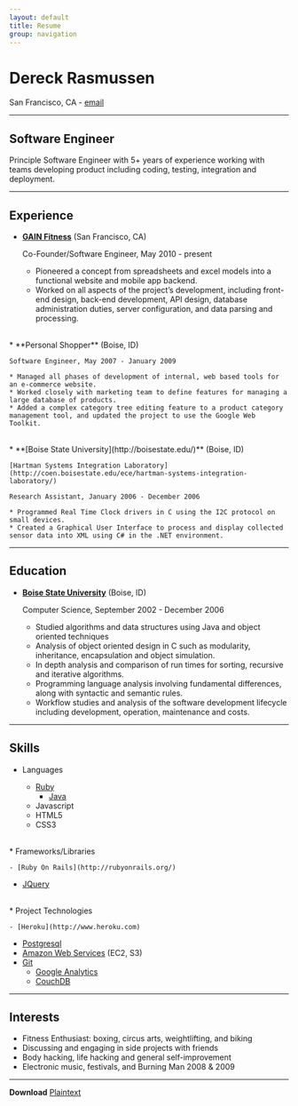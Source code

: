 ```yaml
---
layout: default
title: Resume
group: navigation
---
```


# Dereck Rasmussen
San Francisco, CA - [email](mailto:dereckrx@gmail.com)

---

## Software Engineer

Principle Software Engineer with 5+ years of experience working with teams developing product including coding, testing, integration and deployment.

---

## Experience

* **[GAIN Fitness](http://gainfitness.com)** (San Francisco, CA)
	
	Co-Founder/Software Engineer, May 2010 - present

	* Pioneered a concept from spreadsheets and excel models into a functional website and mobile app backend. 
	* Worked on all aspects of the project’s development, including front-end design, back-end development, API design, database administration duties, server configuration, and data parsing and processing.  
<br/>
* **Personal Shopper**  (Boise, ID)

	Software Engineer, May 2007 - January 2009

	* Managed all phases of development of internal, web based tools for an e-commerce website. 
	* Worked closely with marketing team to define features for managing a large database of products. 
	* Added a complex category tree editing feature to a product category management tool, and updated the project to use the Google Web Toolkit.  
<br/>
* **[Boise State University](http://boisestate.edu/)** (Boise, ID)
	
	[Hartman Systems Integration Laboratory](http://coen.boisestate.edu/ece/hartman-systems-integration-laboratory/)
	
	Research Assistant, January 2006 - December 2006

	* Programmed Real Time Clock drivers in C using the I2C protocol on small devices.
	* Created a Graphical User Interface to process and display collected sensor data into XML using C# in the .NET environment.

---

## Education

* **[Boise State University](http://boisestate.edu)** (Boise, ID)

	Computer Science, September 2002 - December 2006

	* Studied algorithms and data structures using Java and object oriented techniques
	* Analysis of object oriented design in C such as modularity, inheritance, encapsulation and object simulation. 
	* In depth analysis and comparison of run times for sorting, recursive and iterative algorithms. 
	* Programming language analysis involving fundamental differences, along with syntactic and semantic rules. 
	* Workflow studies and analysis of the software development lifecycle including development, operation, maintenance and costs.

---

## Skills

* Languages

  - [Ruby](http://www.ruby-lang.org/en/)
	- [Java](http://www.java.com/en/)
  - Javascript
  - HTML5
  - CSS3
<br/>
* Frameworks/Libraries

	- [Ruby On Rails](http://rubyonrails.org/)
  - [JQuery](http://jquery.com/)
<br/>
* Project Technologies
	
	- [Heroku](http://www.heroku.com)
  - [Postgresql](http://www.postgresql.org/)
  - [Amazon Web Services](http://aws.amazon.com/) (EC2, S3)
  - [Git](http://git-scm.com/)
	- [Google Analytics](http://www.google.com/analytics/)
	- [CouchDB](http://couchdb.apache.org/)

---

## Interests
* Fitness Enthusiast: boxing, circus arts, weightlifting, and biking
* Discussing and engaging in side projects with friends
* Body hacking, life hacking and general self-improvement
* Electronic music, festivals, and Burning Man 2008 & 2009

---

**Download**
[Plaintext](https://raw.github.com/dereckrx/dereckrx.github.com/master/resume.md)